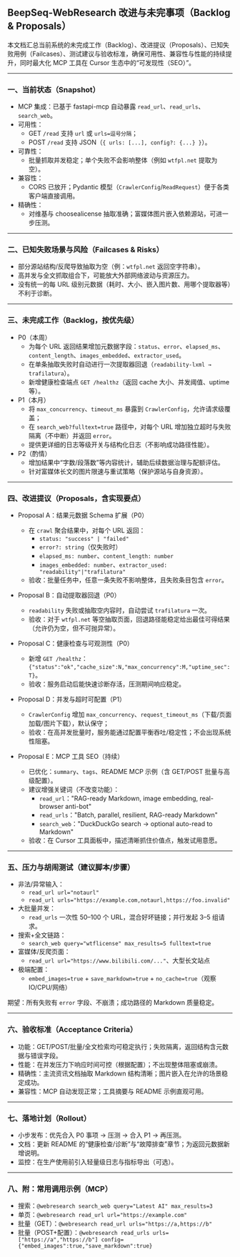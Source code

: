 ## BeepSeq-WebResearch 改进与未完事项（Backlog & Proposals）

本文档汇总当前系统的未完成工作（Backlog）、改进提议（Proposals）、已知失败用例（Failcases）、测试建议与验收标准，确保可用性、兼容性与性能的持续提升，同时最大化 MCP 工具在 Cursor 生态中的“可发现性（SEO）”。

---

### 一、当前状态（Snapshot）
- MCP 集成：已基于 fastapi-mcp 自动暴露 `read_url`、`read_urls`、`search_web`。
- 可用性：
  - GET `/read` 支持 `url` 或 `urls=逗号分隔`；
  - POST `/read` 支持 JSON（`{ urls: [...], config?: {...} }`）。
- 可靠性：
  - 批量抓取并发稳定；单个失败不会影响整体（例如 `wtfpl.net` 提取为空）。
- 兼容性：
  - CORS 已放开；Pydantic 模型（`CrawlerConfig`/`ReadRequest`）便于各类客户端直接调用。
- 精确性：
  - 对维基与 choosealicense 抽取准确；富媒体图片嵌入依赖源站，可进一步压测。

---

### 二、已知失败场景与风险（Failcases & Risks）
- 部分源站结构/反爬导致抽取为空（例：`wtfpl.net` 返回空字符串）。
- 高并发与全文抓取组合下，可能放大外部网络波动与资源压力。
- 没有统一的每 URL 级别元数据（耗时、大小、嵌入图片数、用哪个提取器等）不利于诊断。

---

### 三、未完成工作（Backlog，按优先级）
- P0（本周）
  - 为每个 URL 返回结果增加元数据字段：`status`、`error`、`elapsed_ms`、`content_length`、`images_embedded`、`extractor_used`。
  - 在单条抽取失败时自动进行一次提取器回退（`readability-lxml → trafilatura`）。
  - 新增健康检查端点 `GET /healthz`（返回 cache 大小、并发阈值、uptime 等）。
- P1（本月）
  - 将 `max_concurrency`、`timeout_ms` 暴露到 `CrawlerConfig`，允许请求级覆盖；
  - 在 `search_web?fulltext=true` 路径中，对每个 URL 增加独立超时与失败隔离（不中断）并返回 `error`。
  - 提供更详细的日志等级开关与结构化日志（不影响成功路径性能）。
- P2（酌情）
  - 增加结果中“字数/段落数”等内容统计，辅助后续数据治理与配额评估。
  - 针对富媒体长文的图片限速与重试策略（保护源站与自身资源）。

---

### 四、改进提议（Proposals，含实现要点）
- Proposal A：结果元数据 Schema 扩展（P0）
  - 在 `crawl` 聚合结果中，对每个 URL 返回：
    - `status: "success" | "failed"`
    - `error?: string`（仅失败时）
    - `elapsed_ms: number`、`content_length: number`
    - `images_embedded: number`、`extractor_used: "readability"|"trafilatura"`
  - 验收：批量任务中，任意一条失败不影响整体，且失败条目包含 `error`。

- Proposal B：自动提取器回退（P0）
  - `readability` 失败或抽取空内容时，自动尝试 `trafilatura` 一次。
  - 验收：对于 `wtfpl.net` 等空抽取页面，回退路径能稳定给出最佳可得结果（允许仍为空，但不可抛异常）。

- Proposal C：健康检查与可观测性（P0）
  - 新增 `GET /healthz`：`{"status":"ok","cache_size":N,"max_concurrency":M,"uptime_sec":T}`。
  - 验收：服务启动后能快速诊断存活，压测期间响应稳定。

- Proposal D：并发与超时可配置（P1）
  - `CrawlerConfig` 增加 `max_concurrency`、`request_timeout_ms`（下载/页面加载/图片下载），默认保守；
  - 验收：在高并发批量时，服务能通过配置平衡吞吐/稳定性；不会出现系统性阻塞。

- Proposal E：MCP 工具 SEO（持续）
  - 已优化：`summary`、`tags`、README MCP 示例（含 GET/POST 批量与高级配置）。
  - 建议增强关键词（不改变功能）：
    - `read_url`："RAG-ready Markdown, image embedding, real-browser anti-bot"
    - `read_urls`："Batch, parallel, resilient, RAG-ready Markdown"
    - `search_web`："DuckDuckGo search → optional auto-read to Markdown"
  - 验收：在 Cursor 工具面板中，描述清晰抓住价值点，触发试用意愿。

---

### 五、压力与胡闹测试（建议脚本/步骤）
- 非法/异常输入：
  - `read_url url="notaurl"`
  - `read_url urls="https://example.com,notaurl,https://foo.invalid"`
- 大批量并发：
  - `read_urls` 一次性 50–100 个 URL，混合好坏链接；并行发起 3–5 组请求。
- 搜索+全文链路：
  - `search_web query="wtflicense" max_results=5 fulltext=true`
- 富媒体/反爬页面：
  - `read_url url="https://www.bilibili.com/..."`、大型长文站点
- 极端配置：
  - `embed_images=true` + `save_markdown=true` + `no_cache=true`（观察 IO/CPU/网络）

期望：所有失败有 `error` 字段、不崩溃；成功路径的 Markdown 质量稳定。

---

### 六、验收标准（Acceptance Criteria）
- 功能：GET/POST/批量/全文检索均可稳定执行；失败隔离，返回结构含元数据与错误字段。
- 性能：在并发压力下响应时间可控（根据配置）；不出现整体阻塞或崩溃。
- 精确性：主流资讯文档抽取 Markdown 结构清晰；图片嵌入在允许的场景稳定成功。
- 兼容性：MCP 自动发现正常；工具摘要与 README 示例直观可用。

---

### 七、落地计划（Rollout）
- 小步发布：优先合入 P0 事项 → 压测 → 合入 P1 → 再压测。
- 文档：更新 README 的“健康检查/诊断”与“故障排查”章节；为返回元数据新增说明。
- 监控：在生产使用前引入轻量级日志与指标导出（可选）。

---

### 八、附：常用调用示例（MCP）
- 搜索：`@webresearch search_web query="Latest AI" max_results=3`
- 单页：`@webresearch read_url url="https://example.com"`
- 批量（GET）：`@webresearch read_url urls="https://a,https://b"`
- 批量（POST+配置）：`@webresearch read_urls urls=["https://a","https://b"] config={"embed_images":true,"save_markdown":true}`


